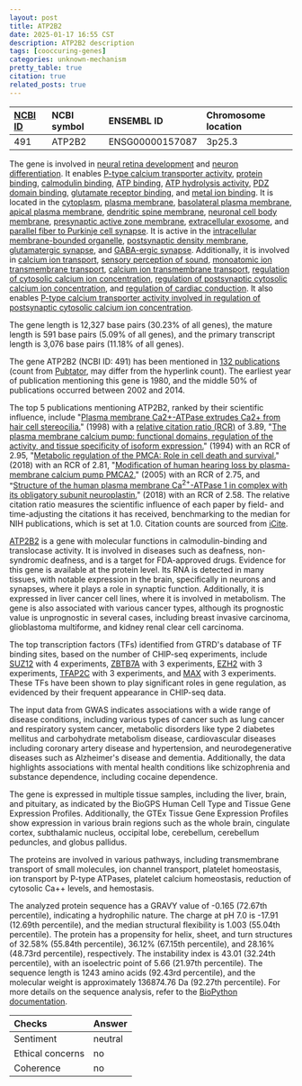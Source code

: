 ```yaml
---
layout: post
title: ATP2B2
date: 2025-01-17 16:55 CST
description: ATP2B2 description
tags: [cooccuring-genes]
categories: unknown-mechanism
pretty_table: true
citation: true
related_posts: true
---
```




| [NCBI ID](https://www.ncbi.nlm.nih.gov/gene/491) | NCBI symbol | ENSEMBL ID | Chromosome location |
| :-------- | :------- | :-------- | :------- |
| 491  | ATP2B2 | ENSG00000157087 | 3p25.3 |



The gene is involved in [neural retina development](https://amigo.geneontology.org/amigo/term/GO:0003407) and [neuron differentiation](https://amigo.geneontology.org/amigo/term/GO:0030182). It enables [P-type calcium transporter activity](https://amigo.geneontology.org/amigo/term/GO:0005388), [protein binding](https://amigo.geneontology.org/amigo/term/GO:0005515), [calmodulin binding](https://amigo.geneontology.org/amigo/term/GO:0005516), [ATP binding](https://amigo.geneontology.org/amigo/term/GO:0005524), [ATP hydrolysis activity](https://amigo.geneontology.org/amigo/term/GO:0016887), [PDZ domain binding](https://amigo.geneontology.org/amigo/term/GO:0030165), [glutamate receptor binding](https://amigo.geneontology.org/amigo/term/GO:0035254), and [metal ion binding](https://amigo.geneontology.org/amigo/term/GO:0046872). It is located in the [cytoplasm](https://amigo.geneontology.org/amigo/term/GO:0005737), [plasma membrane](https://amigo.geneontology.org/amigo/term/GO:0005886), [basolateral plasma membrane](https://amigo.geneontology.org/amigo/term/GO:0016323), [apical plasma membrane](https://amigo.geneontology.org/amigo/term/GO:0016324), [dendritic spine membrane](https://amigo.geneontology.org/amigo/term/GO:0032591), [neuronal cell body membrane](https://amigo.geneontology.org/amigo/term/GO:0032809), [presynaptic active zone membrane](https://amigo.geneontology.org/amigo/term/GO:0048787), [extracellular exosome](https://amigo.geneontology.org/amigo/term/GO:0070062), and [parallel fiber to Purkinje cell synapse](https://amigo.geneontology.org/amigo/term/GO:0098688). It is active in the [intracellular membrane-bounded organelle](https://amigo.geneontology.org/amigo/term/GO:0043231), [postsynaptic density membrane](https://amigo.geneontology.org/amigo/term/GO:0098839), [glutamatergic synapse](https://amigo.geneontology.org/amigo/term/GO:0098978), and [GABA-ergic synapse](https://amigo.geneontology.org/amigo/term/GO:0098982). Additionally, it is involved in [calcium ion transport](https://amigo.geneontology.org/amigo/term/GO:0006816), [sensory perception of sound](https://amigo.geneontology.org/amigo/term/GO:0007605), [monoatomic ion transmembrane transport](https://amigo.geneontology.org/amigo/term/GO:0034220), [calcium ion transmembrane transport](https://amigo.geneontology.org/amigo/term/GO:0070588), [regulation of cytosolic calcium ion concentration](https://amigo.geneontology.org/amigo/term/GO:0051480), [regulation of postsynaptic cytosolic calcium ion concentration](https://amigo.geneontology.org/amigo/term/GO:0099566), and [regulation of cardiac conduction](https://amigo.geneontology.org/amigo/term/GO:1903779). It also enables [P-type calcium transporter activity involved in regulation of postsynaptic cytosolic calcium ion concentration](https://amigo.geneontology.org/amigo/term/GO:1905059).


The gene length is 12,327 base pairs (30.23% of all genes), the mature length is 591 base pairs (5.09% of all genes), and the primary transcript length is 3,076 base pairs (11.18% of all genes).


The gene ATP2B2 (NCBI ID: 491) has been mentioned in [132 publications](https://pubmed.ncbi.nlm.nih.gov/?term=%22ATP2B2%22) (count from [Pubtator](https://academic.oup.com/nar/article/47/W1/W587/5494727), may differ from the hyperlink count). The earliest year of publication mentioning this gene is 1980, and the middle 50% of publications occurred between 2002 and 2014.


The top 5 publications mentioning ATP2B2, ranked by their scientific influence, include "[Plasma membrane Ca2+-ATPase extrudes Ca2+ from hair cell stereocilia.](https://pubmed.ncbi.nlm.nih.gov/9425003)" (1998) with a [relative citation ratio (RCR)](https://journals.plos.org/plosbiology/article?id=10.1371/journal.pbio.1002541) of 3.89, "[The plasma membrane calcium pump: functional domains, regulation of the activity, and tissue specificity of isoform expression.](https://pubmed.ncbi.nlm.nih.gov/8195792)" (1994) with an RCR of 2.95, "[Metabolic regulation of the PMCA: Role in cell death and survival.](https://pubmed.ncbi.nlm.nih.gov/28625348)" (2018) with an RCR of 2.81, "[Modification of human hearing loss by plasma-membrane calcium pump PMCA2.](https://pubmed.ncbi.nlm.nih.gov/15829536)" (2005) with an RCR of 2.75, and "[Structure of the human plasma membrane Ca<sup>2+</sup>-ATPase 1 in complex with its obligatory subunit neuroplastin.](https://pubmed.ncbi.nlm.nih.gov/30190470)" (2018) with an RCR of 2.58. The relative citation ratio measures the scientific influence of each paper by field- and time-adjusting the citations it has received, benchmarking to the median for NIH publications, which is set at 1.0. Citation counts are sourced from [iCite](https://icite.od.nih.gov).


[ATP2B2](https://www.proteinatlas.org/ENSG00000157087-ATP2B2) is a gene with molecular functions in calmodulin-binding and translocase activity. It is involved in diseases such as deafness, non-syndromic deafness, and is a target for FDA-approved drugs. Evidence for this gene is available at the protein level. Its RNA is detected in many tissues, with notable expression in the brain, specifically in neurons and synapses, where it plays a role in synaptic function. Additionally, it is expressed in liver cancer cell lines, where it is involved in metabolism. The gene is also associated with various cancer types, although its prognostic value is unprognostic in several cases, including breast invasive carcinoma, glioblastoma multiforme, and kidney renal clear cell carcinoma.


The top transcription factors (TFs) identified from GTRD's database of TF binding sites, based on the number of CHIP-seq experiments, include [SUZ12](https://www.ncbi.nlm.nih.gov/gene/23512) with 4 experiments, [ZBTB7A](https://www.ncbi.nlm.nih.gov/gene/51341) with 3 experiments, [EZH2](https://www.ncbi.nlm.nih.gov/gene/2146) with 3 experiments, [TFAP2C](https://www.ncbi.nlm.nih.gov/gene/7022) with 3 experiments, and [MAX](https://www.ncbi.nlm.nih.gov/gene/4149) with 3 experiments. These TFs have been shown to play significant roles in gene regulation, as evidenced by their frequent appearance in CHIP-seq data.



The input data from GWAS indicates associations with a wide range of disease conditions, including various types of cancer such as lung cancer and respiratory system cancer, metabolic disorders like type 2 diabetes mellitus and carbohydrate metabolism disease, cardiovascular diseases including coronary artery disease and hypertension, and neurodegenerative diseases such as Alzheimer's disease and dementia. Additionally, the data highlights associations with mental health conditions like schizophrenia and substance dependence, including cocaine dependence.



The gene is expressed in multiple tissue samples, including the liver, brain, and pituitary, as indicated by the BioGPS Human Cell Type and Tissue Gene Expression Profiles. Additionally, the GTEx Tissue Gene Expression Profiles show expression in various brain regions such as the whole brain, cingulate cortex, subthalamic nucleus, occipital lobe, cerebellum, cerebellum peduncles, and globus pallidus.


The proteins are involved in various pathways, including transmembrane transport of small molecules, ion channel transport, platelet homeostasis, ion transport by P-type ATPases, platelet calcium homeostasis, reduction of cytosolic Ca++ levels, and hemostasis.



The analyzed protein sequence has a GRAVY value of -0.165 (72.67th percentile), indicating a hydrophilic nature. The charge at pH 7.0 is -17.91 (12.69th percentile), and the median structural flexibility is 1.003 (55.04th percentile). The protein has a propensity for helix, sheet, and turn structures of 32.58% (55.84th percentile), 36.12% (67.15th percentile), and 28.16% (48.73rd percentile), respectively. The instability index is 43.01 (32.24th percentile), with an isoelectric point of 5.66 (21.97th percentile). The sequence length is 1243 amino acids (92.43rd percentile), and the molecular weight is approximately 136874.76 Da (92.27th percentile). For more details on the sequence analysis, refer to the [BioPython documentation](https://biopython.org/docs/1.75/api/Bio.SeqUtils.ProtParam.html).





| Checks    | Answer |
| :-------- | :------- |
| Sentiment  | neutral   |
| Ethical concerns | no     |
| Coherence    | no    |